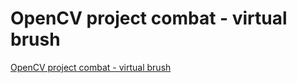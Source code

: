 # OpenCV project combat - virtual brush
[OpenCV project combat - virtual brush](https://aiwithcloud.com/2022/09/15/opencv_project_combat___virtual_brush/)
